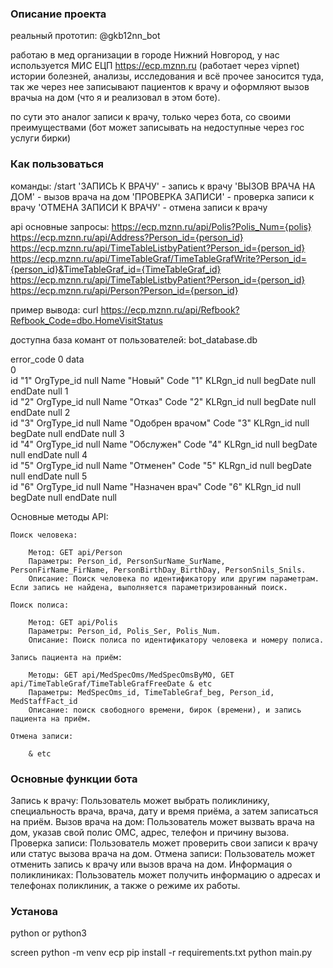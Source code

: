 ### Описание проекта

реальный прототип: @gkb12nn_bot

работаю в мед организации в городе Нижний Новгород, у нас используется МИС ЕЦП https://ecp.mznn.ru (работает через vipnet)
истории болезней, анализы, исследования и всё прочее заносится туда, так же через нее записывают пациентов к врачу и оформляют вызов врачыа на дом (что я и реализовал в этом боте). 

по сути это аналог записи к врачу, только через бота, со своими преимуществами (бот может записывать на недоступные через гос услуги бирки)

### Как пользоваться

команды:
/start
'ЗАПИСЬ К ВРАЧУ' - запись к врачу
'ВЫЗОВ ВРАЧА НА ДОМ' - вызов врача на дом
'ПРОВЕРКА ЗАПИСИ' - проверка записи к врачу 
'ОТМЕНА ЗАПИСИ К ВРАЧУ' - отмена записи к врачу

api основные запросы:
https://ecp.mznn.ru/api/Polis?Polis_Num={polis}
https://ecp.mznn.ru/api/Address?Person_id={person_id}
https://ecp.mznn.ru/api/TimeTableListbyPatient?Person_id={person_id}
https://ecp.mznn.ru/api/TimeTableGraf/TimeTableGrafWrite?Person_id={person_id}&TimeTableGraf_id={TimeTableGraf_id}
https://ecp.mznn.ru/api/TimeTableListbyPatient?Person_id={person_id}
https://ecp.mznn.ru/api/Person?Person_id={person_id}


пример вывода:
curl https://ecp.mznn.ru/api/Refbook?Refbook_Code=dbo.HomeVisitStatus

доступна база комант от пользователей: bot_database.db

	
error_code	0
data	
0	
id	"1"
OrgType_id	null
Name	"Новый"
Code	"1"
KLRgn_id	null
begDate	null
endDate	null
1	
id	"2"
OrgType_id	null
Name	"Отказ"
Code	"2"
KLRgn_id	null
begDate	null
endDate	null
2	
id	"3"
OrgType_id	null
Name	"Одобрен врачом"
Code	"3"
KLRgn_id	null
begDate	null
endDate	null
3	
id	"4"
OrgType_id	null
Name	"Обслужен"
Code	"4"
KLRgn_id	null
begDate	null
endDate	null
4	
id	"5"
OrgType_id	null
Name	"Отменен"
Code	"5"
KLRgn_id	null
begDate	null
endDate	null
5	
id	"6"
OrgType_id	null
Name	"Назначен врач"
Code	"6"
KLRgn_id	null
begDate	null
endDate	null




Основные методы API:

    Поиск человека:

        Метод: GET api/Person
        Параметры: Person_id, PersonSurName_SurName, PersonFirName_FirName, PersonBirthDay_BirthDay, PersonSnils_Snils.
        Описание: Поиск человека по идентификатору или другим параметрам. Если запись не найдена, выполняется параметризированный поиск.
 
    Поиск полиса:

        Метод: GET api/Polis
        Параметры: Person_id, Polis_Ser, Polis_Num.
        Описание: Поиск полиса по идентификатору человека и номеру полиса.     

    Запись пациента на приём:

        Методы: GET api/MedSpecOms/MedSpecOmsByMO, GET api/TimeTableGraf/TimeTableGrafFreeDate & etc
        Параметры: MedSpecOms_id, TimeTableGraf_beg, Person_id, MedStaffFact_id 
        Описание: поиск свободного времени, бирок (времени), и запись пациента на приём.

    Отмена записи:

        & etc        



### Основные функции бота
Запись к врачу: Пользователь может выбрать поликлинику, специальность врача, врача, дату и время приёма, а затем записаться на приём.
Вызов врача на дом: Пользователь может вызвать врача на дом, указав свой полис ОМС, адрес, телефон и причину вызова.
Проверка записи: Пользователь может проверить свои записи к врачу или статус вызова врача на дом.
Отмена записи: Пользователь может отменить запись к врачу или вызов врача на дом.
Информация о поликлиниках: Пользователь может получить информацию о адресах и телефонах поликлиник, а также о режиме их работы.

### Установа
python or python3

screen
python -m venv ecp
pip install -r requirements.txt
python main.py
